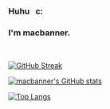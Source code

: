 ### Huhu &nbsp; c: 
### I'm macbanner.

<br>

[![GitHub Streak](https://streak-stats.demolab.com?user=macbanner&theme=transparent)](https://git.io/streak-stats)


[![macbanner's GitHub stats](https://github-readme-stats.vercel.app/api?username=macbanner&show_icons=true&theme=transparent)](https://github.com/macbanner/github-readme-stats)

[![Top Langs](https://github-readme-stats.vercel.app/api/top-langs/?username=macbanner&layout=compact&theme=transparent)](https://github.com/macbanner/github-readme-stats)
<!--
**macbanner/macbanner** is a ✨ _special_ ✨ repository because its `README.md` (this file) appears on your GitHub profile.

Here are some ideas to get you started:

- 🔭 I’m currently working on ...
- 🌱 I’m currently learning ...
- 👯 I’m looking to collaborate on ...
- 🤔 I’m looking for help with ...
- 💬 Ask me about ...
- 📫 How to reach me: ...
- 😄 Pronouns: ...
- ⚡ Fun fact: ...
-->
